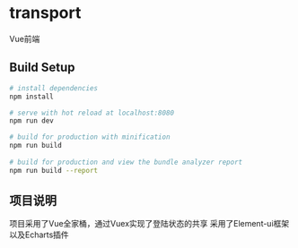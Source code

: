 # transport

Vue前端

## Build Setup

``` bash
# install dependencies
npm install

# serve with hot reload at localhost:8080
npm run dev

# build for production with minification
npm run build
 
# build for production and view the bundle analyzer report
npm run build --report
```
## 项目说明
项目采用了Vue全家桶，通过Vuex实现了登陆状态的共享
采用了Element-ui框架以及Echarts插件

